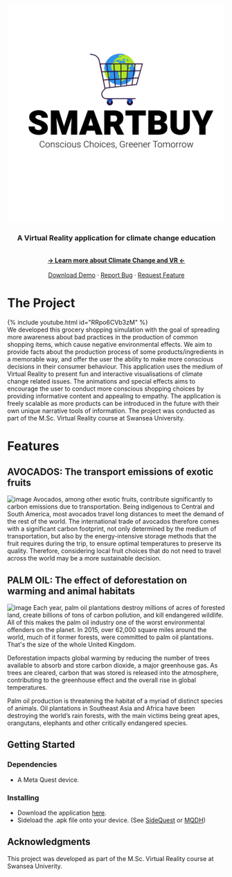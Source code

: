 <br />
<div align="center">
  <a href="https://github.com/zibodsun/BravoTeam">
    <img src="Logo.png" alt="Logo" width="500" height="500">
  </a>

  <h3 align="center">A Virtual Reality application for climate change education</h3>

  <p align="center">
    <br />
    <a href="SmartBuy_Report.pdf"><strong>-> Learn more about Climate Change and VR <-</strong></a>
    <br />
    <br />
    <a href="https://github.com/zibodsun/BravoTeam/releases">Download Demo</a>
    ·
    <a href="https://github.com/zibodsun/BravoTeam/issues">Report Bug</a>
    ·
    <a href="https://github.com/zibodsun/BravoTeam/issues">Request Feature</a>
  </p>
</div>

# The Project

{% include youtube.html id="RRpo6CVb3zM" %}
<br/>
We developed this grocery shopping simulation with the goal of spreading more awareness about bad practices in the production of common shopping items, which cause negative environmental effects. We aim to provide facts about the production process of some products/ingredients in a memorable way, and offer the user the ability to make more conscious decisions in their consumer behaviour. This application uses the medium of Virtual Reality to present fun and interactive visualisations of climate change related issues. The animations and special effects aims to encourage the user to conduct more conscious shopping choices by providing informative content and appealing to empathy. The application is freely scalable as more products can be introduced in the future with their own unique narrative tools of information. The project was conducted as part of the M.Sc. Virtual Reality course at Swansea University.

# Features

## AVOCADOS: The transport emissions of exotic fruits
![image](https://github.com/NatashaNo/BravoTeam/assets/147525423/1aef571a-9d10-4b6c-be40-1d7d79ecb5bf)
Avocados, among other exotic fruits, contribute significantly to carbon emissions due to transportation. Being indigenous to Central and South America, most avocados travel long distances to meet the demand of the rest of the world. The international trade of avocados therefore comes with a significant carbon footprint, not only determined by the medium of transportation, but also by the energy-intensive storage methods that the fruit requires during the trip, to ensure optimal temperatures to preserve its quality. Therefore, considering local fruit choices that do not need to travel across the world may be a more sustainable decision.

## PALM OIL: The effect of deforestation on warming and animal habitats
![image](https://github.com/NatashaNo/BravoTeam/assets/147525423/eb27ba8b-8025-406c-9e30-ebed4c0bc83a)
Each year, palm oil plantations destroy millions of acres of forested land, create billions of tons of carbon pollution, and kill endangered wildlife. All of this makes the palm oil industry one of the worst environmental offenders on the planet. In 2015, over 62,000 square miles around the world, much of it former forests, were committed to palm oil plantations. That's the size of the whole United Kingdom.

Deforestation impacts global warming by reducing the number of trees available to absorb and store carbon dioxide, a major greenhouse gas. As trees are cleared, carbon that was stored is released into the atmosphere, contributing to the greenhouse effect and the overall rise in global temperatures.

Palm oil production is threatening the habitat of a myriad of distinct species of animals. Oil plantations in Southeast Asia and Africa have been destroying the world’s rain forests, with the main victims being great apes, orangutans, elephants and other critically endangered species.


## Getting Started

### Dependencies

* A Meta Quest device.

### Installing

* Download the application [here](https://github.com/NatashaNo/BravoTeam/releases).
* Sideload the .apk file onto your device. (See [SideQuest](https://sidequestvr.com/) or [MQDH](https://developer.oculus.com/downloads/package/oculus-developer-hub-win/?locale=en_GB))

## Acknowledgments

This project was developed as part of the M.Sc. Virtual Reality course at Swansea Univerity.
